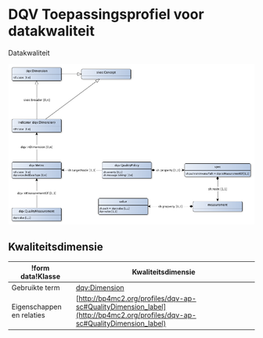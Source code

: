 # DQV Toepassingsprofiel voor datakwaliteit


Datakwaliteit


![](dqv-ap-sc.png)

## Kwaliteitsdimensie

|!form data!Klasse|Kwaliteitsdimensie
|----------|------
|Gebruikte term|[dqv:Dimension](http://www.w3.org/ns/dqv#Dimension)
|Eigenschappen en relaties|[http://bp4mc2.org/profiles/dqv-ap-sc#QualityDimension_label](http://bp4mc2.org/profiles/dqv-ap-sc#QualityDimension_label)


